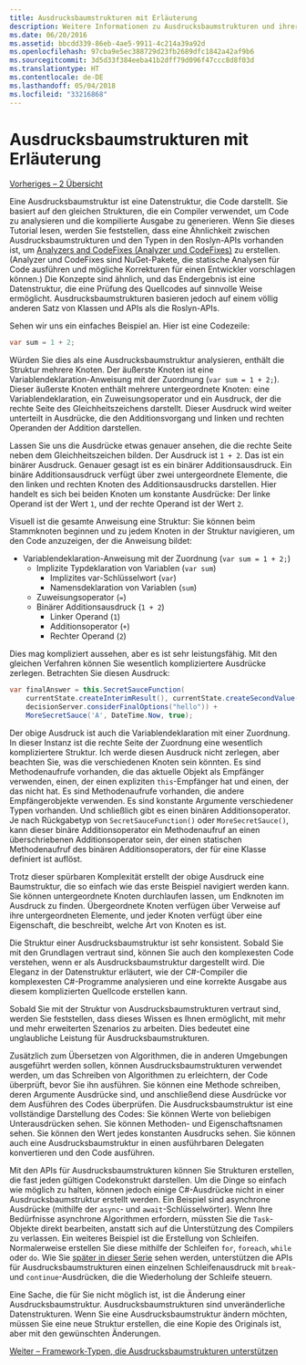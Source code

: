 ```yaml
---
title: Ausdrucksbaumstrukturen mit Erläuterung
description: Weitere Informationen zu Ausdrucksbaumstrukturen und ihrer Verwendung für die Übersetzung von Algorithmen für die externe Ausführung und für das Überprüfen von Code vor der Ausführung.
ms.date: 06/20/2016
ms.assetid: bbcdd339-86eb-4ae5-9911-4c214a39a92d
ms.openlocfilehash: 97cba9e5ec388729d23fb2689dfc1842a42af9b6
ms.sourcegitcommit: 3d5d33f384eeba41b2dff79d096f47ccc8d8f03d
ms.translationtype: HT
ms.contentlocale: de-DE
ms.lasthandoff: 05/04/2018
ms.locfileid: "33216868"
---
```

# <a name="expression-trees-explained"></a>Ausdrucksbaumstrukturen mit Erläuterung

[Vorheriges – 2 Übersicht](expression-trees.md)

Eine Ausdrucksbaumstruktur ist eine Datenstruktur, die Code darstellt. Sie basiert auf den gleichen Strukturen, die ein Compiler verwendet, um Code zu analysieren und die kompilierte Ausgabe zu generieren. Wenn Sie dieses Tutorial lesen, werden Sie feststellen, dass eine Ähnlichkeit zwischen Ausdrucksbaumstrukturen und den Typen in den Roslyn-APIs vorhanden ist, um [Analyzers and CodeFixes (Analyzer und CodeFixes)](https://github.com/dotnet/roslyn-analyzers) zu erstellen.
(Analyzer und CodeFixes sind NuGet-Pakete, die statische Analysen für Code ausführen und mögliche Korrekturen für einen Entwickler vorschlagen können.) Die Konzepte sind ähnlich, und das Endergebnis ist eine Datenstruktur, die eine Prüfung des Quellcodes auf sinnvolle Weise ermöglicht. Ausdrucksbaumstrukturen basieren jedoch auf einem völlig anderen Satz von Klassen und APIs als die Roslyn-APIs.
    
Sehen wir uns ein einfaches Beispiel an.
Hier ist eine Codezeile:
```csharp
var sum = 1 + 2;
```
Würden Sie dies als eine Ausdrucksbaumstruktur analysieren, enthält die Struktur mehrere Knoten.
Der äußerste Knoten ist eine Variablendeklaration-Anweisung mit der Zuordnung (`var sum = 1 + 2;`). Dieser äußerste Knoten enthält mehrere untergeordnete Knoten: eine Variablendeklaration, ein Zuweisungsoperator und ein Ausdruck, der die rechte Seite des Gleichheitszeichens darstellt. Dieser Ausdruck wird weiter unterteilt in Ausdrücke, die den Additionsvorgang und linken und rechten Operanden der Addition darstellen.

Lassen Sie uns die Ausdrücke etwas genauer ansehen, die die rechte Seite neben dem Gleichheitszeichen bilden.
Der Ausdruck ist `1 + 2`. Das ist ein binärer Ausdruck. Genauer gesagt ist es ein binärer Additionsausdruck. Ein binäre Additionsausdruck verfügt über zwei untergeordnete Elemente, die den linken und rechten Knoten des Additionsausdrucks darstellen. Hier handelt es sich bei beiden Knoten um konstante Ausdrücke: Der linke Operand ist der Wert `1`, und der rechte Operand ist der Wert `2`.

Visuell ist die gesamte Anweisung eine Struktur: Sie können beim Stammknoten beginnen und zu jedem Knoten in der Struktur navigieren, um den Code anzuzeigen, der die Anweisung bildet:

- Variablendeklaration-Anweisung mit der Zuordnung (`var sum = 1 + 2;`)
    * Implizite Typdeklaration von Variablen (`var sum`)
        - Implizites var-Schlüsselwort (`var`)
        - Namensdeklaration von Variablen (`sum`)
    * Zuweisungsoperator (`=`)
    * Binärer Additionsausdruck (`1 + 2`)
        - Linker Operand (`1`)
        - Additionsoperator (`+`)
        - Rechter Operand (`2`)

Dies mag kompliziert aussehen, aber es ist sehr leistungsfähig. Mit den gleichen Verfahren können Sie wesentlich kompliziertere Ausdrücke zerlegen. Betrachten Sie diesen Ausdruck:
```csharp
var finalAnswer = this.SecretSauceFunction(
    currentState.createInterimResult(), currentState.createSecondValue(1, 2),
    decisionServer.considerFinalOptions("hello")) +
    MoreSecretSauce('A', DateTime.Now, true);
```

Der obige Ausdruck ist auch die Variablendeklaration mit einer Zuordnung.
In dieser Instanz ist die rechte Seite der Zuordnung eine wesentlich kompliziertere Struktur.
Ich werde diesen Ausdruck nicht zerlegen, aber beachten Sie, was die verschiedenen Knoten sein könnten. Es sind Methodenaufrufe vorhanden, die das aktuelle Objekt als Empfänger verwenden, einen, der einen expliziten `this`-Empfänger hat und einen, der das nicht hat. Es sind Methodenaufrufe vorhanden, die andere Empfängerobjekte verwenden. Es sind konstante Argumente verschiedener Typen vorhanden. Und schließlich gibt es einen binären Additionsoperator. Je nach Rückgabetyp von `SecretSauceFunction()` oder `MoreSecretSauce()`, kann dieser binäre Additionsoperator ein Methodenaufruf an einen überschriebenen Additionsoperator sein, der einen statischen Methodenaufruf des binären Additionsoperators, der für eine Klasse definiert ist auflöst.

Trotz dieser spürbaren Komplexität erstellt der obige Ausdruck eine Baumstruktur, die so einfach wie das erste Beispiel navigiert werden kann. Sie können untergeordnete Knoten durchlaufen lassen, um Endknoten im Ausdruck zu finden. Übergeordnete Knoten verfügen über Verweise auf ihre untergeordneten Elemente, und jeder Knoten verfügt über eine Eigenschaft, die beschreibt, welche Art von Knoten es ist.

Die Struktur einer Ausdrucksbaumstruktur ist sehr konsistent. Sobald Sie mit den Grundlagen vertraut sind, können Sie auch den komplexesten Code verstehen, wenn er als Ausdrucksbaumstruktur dargestellt wird. Die Eleganz in der Datenstruktur erläutert, wie der C#-Compiler die komplexesten C#-Programme analysieren und eine korrekte Ausgabe aus diesem komplizierten Quellcode erstellen kann.

Sobald Sie mit der Struktur von Ausdrucksbaumstrukturen vertraut sind, werden Sie feststellen, dass dieses Wissen es Ihnen ermöglicht, mit mehr und mehr erweiterten Szenarios zu arbeiten. Dies bedeutet eine unglaubliche Leistung für Ausdrucksbaumstrukturen.

Zusätzlich zum Übersetzen von Algorithmen, die in anderen Umgebungen ausgeführt werden sollen, können Ausdrucksbaumstrukturen verwendet werden, um das Schreiben von Algorithmen zu erleichtern, der Code überprüft, bevor Sie ihn ausführen. Sie können eine Methode schreiben, deren Argumente Ausdrücke sind, und anschließend diese Ausdrücke vor dem Ausführen des Codes überprüfen. Die Ausdrucksbaumstruktur ist eine vollständige Darstellung des Codes: Sie können Werte von beliebigen Unterausdrücken sehen.
Sie können Methoden- und Eigenschaftsnamen sehen. Sie können den Wert jedes konstanten Ausdrucks sehen.
Sie können auch eine Ausdrucksbaumstruktur in einen ausführbaren Delegaten konvertieren und den Code ausführen.

Mit den APIs für Ausdrucksbaumstrukturen können Sie Strukturen erstellen, die fast jeden gültigen Codekonstrukt darstellen. Um die Dinge so einfach wie möglich zu halten, können jedoch einige C#-Ausdrücke nicht in einer Ausdrucksbaumstruktur erstellt werden. Ein Beispiel sind asynchrone Ausdrücke (mithilfe der `async`- und `await`-Schlüsselwörter). Wenn Ihre Bedürfnisse asynchrone Algorithmen erfordern, müssten Sie die `Task`-Objekte direkt bearbeiten, anstatt sich auf die Unterstützung des Compilers zu verlassen. Ein weiteres Beispiel ist die Erstellung von Schleifen. Normalerweise erstellen Sie diese mithilfe der Schleifen `for`, `foreach`, `while` oder `do`. Wie Sie [später in dieser Serie](expression-trees-building.md) sehen werden, unterstützen die APIs für Ausdrucksbaumstrukturen einen einzelnen Schleifenausdruck mit `break`- und `continue`-Ausdrücken, die die Wiederholung der Schleife steuern.

Eine Sache, die für Sie nicht möglich ist, ist die Änderung einer Ausdrucksbaumstruktur.  Ausdrucksbaumstrukturen sind unveränderliche Datenstrukturen. Wenn Sie eine Ausdrucksbaumstruktur ändern möchten, müssen Sie eine neue Struktur erstellen, die eine Kopie des Originals ist, aber mit den gewünschten Änderungen. 

[Weiter – Framework-Typen, die Ausdrucksbaumstrukturen unterstützen](expression-classes.md)

